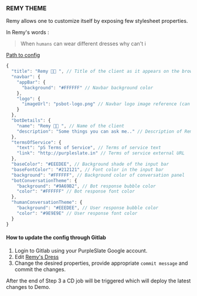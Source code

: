 ### REMY THEME

Remy allows one to customize itself by exposing few stylesheet properties.
  
In Remy's words :
> When `humans` can wear different dresses why can't i

[Path to config](https://gitlab.com/purpleslate/ps-public/blob/master/src/theme/remy-dress.json)

```javascript
{
  "title": "Remy 👨‍🍳 ", // Title of the client as it appears on the browser window
  "navbar": {
    "appBar": {
      "background": "#FFFFFF" // Navbar background color
    },
    "logo": {
      "imageUrl": "psbot-logo.png" // Navbar logo image reference (can be external URL as well)
    }
  },
  "botDetails": {
    "name": "Remy 👨‍🍳 ", // Name of the client
    "description": "Some things you can ask me.." // Description of Remy context
  },
  "termsOfService": {
    "text": "pS Terms of Service", // Terms of service text
    "link": "http://purpleslate.in" // Terms of service external URL
  },
  "baseColor": "#EEEDEE", // Background shade of the input bar
  "baseFontColor": "#212121", // Font color in the input bar
  "background": "#FFFFFF", // Background color of conversation panel
  "botConversationTheme": {
    "background": "#9A69B2", // Bot response bubble color
    "color": "#FFFFFF" // Bot response font color
  },
  "humanConversationTheme": {
    "background": "#EEEDEE", // User response bubble color
    "color": "#9E9E9E" // User response font color
  }
}
```

#### How to update the config through Gitlab

1. Login to Gitlab using your PurpleSlate Google account.
2. Edit [Remy's Dress](https://gitlab.com/purpleslate/ps-public/edit/master/src/theme/remy-dress.json)
3. Change the desired properties, provide appropriate `commit message` and commit the changes.

After the end of Step 3 a CD job will be triggered which will deploy the latest changes to Demo.
 